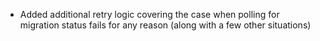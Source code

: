 - Added additional retry logic covering the case when polling for migration status fails for any reason (along with a few other situations)
